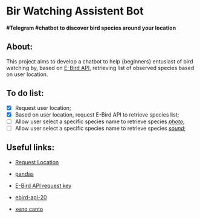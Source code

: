 # Bir Watching Assistent Bot
**#Telegram #chatbot to discover bird species around your location**

## About:
This project aims to develop a chatbot to help {beginners} entusiast of bird watching by, based on [E-Bird API](https://ebird.org), retrieving list of observed species based on user location. 

## To do list:  
  
- [X] Request user location;  
- [X] Based on user location, request E-Bird API to retrieve species list;  
- [ ] Allow user select a specific species name to retrieve species [*photo*](https://ebird.org/media);  
- [ ] Allow user select a specific species name to retrieve species [*sound*](https://www.macaulaylibrary.org/about/request-media/);  

## Useful links:

* [Request Location](https://community.flowxo.com/t/requesting-location-in-telegram/656/3)

* [pandas](http://pbpython.com/pandas-list-dict.html)

* [E-Bird API request key](https://ebird.org/api/keygen)

* [ebird-api-20](https://documenter.getpostman.com/view/664302/ebird-api-20/2HTbHW)

* [xeno canto](https://www.xeno-canto.org/article/153)
